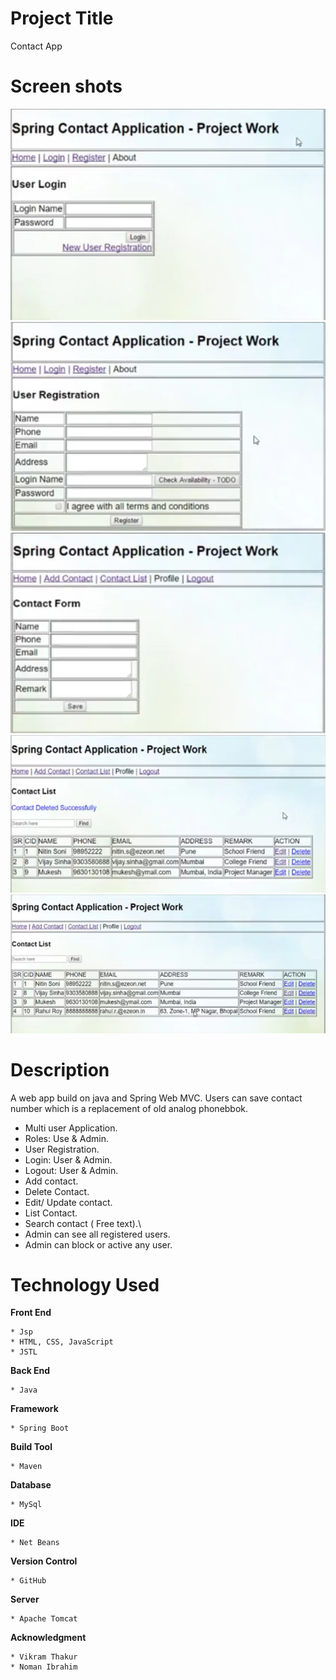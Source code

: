 # Project Title #
Contact App

# Screen shots #

<img src="images/login.PNG">
<img src="images/reg.PNG">
<img src="images/contactform.PNG">
<img src="images/list2.PNG">
<img src="images/clist.PNG">

# Description #

 A web app build on java and Spring Web MVC. Users can save contact number which is a replacement of old analog phonebbok.

- Multi user Application.
- Roles: Use & Admin.
- User Registration.
- Login: User & Admin.
- Logout: User & Admin.
- Add contact.
- Delete Contact.
- Edit/ Update contact.
- List Contact.
- Search contact ( Free text).\
- Admin can see all registered users.
- Admin can block or active any user.

# Technology Used #

**Front End**
```
* Jsp 
* HTML, CSS, JavaScript
* JSTL
```

**Back End**
```
* Java
```
**Framework**
```
* Spring Boot
```
**Build Tool**
```
* Maven
```

**Database**
```
* MySql
```
**IDE**
```
* Net Beans
```
**Version Control**
```
* GitHub
```
**Server**
```
* Apache Tomcat
```
**Acknowledgment**
```
* Vikram Thakur
* Noman Ibrahim
```

